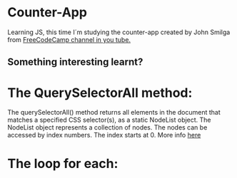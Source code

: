 # Counter-App

  Learning JS, this time I´m studying the counter-app created by John Smilga from <a href="https://www.youtube.com/watch?v=3PHXvlpOkf4&t=675s">FreeCodeCamp channel in you tube.</a>
  
  ## Something interesting learnt?
   # The QuerySelectorAll method: 
The querySelectorAll() method returns all elements in the document that matches a specified CSS selector(s), as a static NodeList object.
The NodeList object represents a collection of nodes. The nodes can be accessed by index numbers. The index starts at 0.
More info 
<a href="https://www.w3schools.com/jsref/met_document_queryselectorall.asp#:~:text=Definition%20and%20Usage.%20The%20querySelectorAll%28%29%20method%20returns%20all,specified%20CSS%20selector%28s%29%2C%20as%20a%20static%20NodeList%20object."> here</a>
  
  # The loop for each:
  
